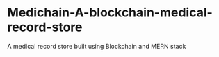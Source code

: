 # Medichain-A-blockchain-medical-record-store
A medical record store built using Blockchain and MERN stack
